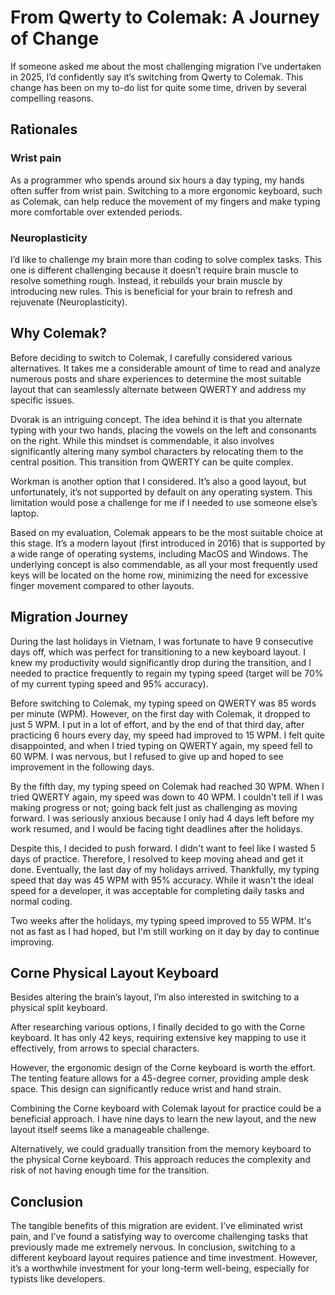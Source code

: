 # From Qwerty to Colemak: A Journey of Change

If someone asked me about the most challenging migration I’ve undertaken in 2025, I’d confidently say it’s switching from Qwerty to Colemak. This change has been on my to-do list for quite some time, driven by several compelling reasons.

## Rationales
### Wrist pain
As a programmer who spends around six hours a day typing, my hands often suffer from wrist pain.
Switching to a more ergonomic keyboard, such as Colemak, can help reduce the movement of my fingers and make typing more comfortable over extended periods.

### Neuroplasticity
I’d like to challenge my brain more than coding to solve complex tasks.
This one is different challenging because it doesn’t require brain muscle to resolve something rough.
Instead, it rebuilds your brain muscle by introducing new rules.
This is beneficial for your brain to refresh and rejuvenate (Neuroplasticity).

## Why Colemak?

Before deciding to switch to Colemak, I carefully considered various alternatives. It takes me a considerable amount of time to read and analyze numerous posts and share experiences to determine the most suitable layout that can seamlessly alternate between QWERTY and address my specific issues.

Dvorak is an intriguing concept. The idea behind it is that you alternate typing with your two hands, placing the vowels on the left and consonants on the right. While this mindset is commendable, it also involves significantly altering many symbol characters by relocating them to the central position. This transition from QWERTY can be quite complex.

Workman is another option that I considered. It’s also a good layout, but unfortunately, it’s not supported by default on any operating system. This limitation would pose a challenge for me if I needed to use someone else’s laptop.

Based on my evaluation, Colemak appears to be the most suitable choice at this stage. It’s a modern layout (first introduced in 2016) that is supported by a wide range of operating systems, including MacOS and Windows. The underlying concept is also commendable, as all your most frequently used keys will be located on the home row, minimizing the need for excessive finger movement compared to other layouts. 

## Migration Journey

During the last holidays in Vietnam, I was fortunate to have 9 consecutive days off, which was perfect for transitioning to a new keyboard layout. I knew my productivity would significantly drop during the transition, and I needed to practice frequently to regain my typing speed (target will be 70% of my current typing speed and 95% accuracy).

Before switching to Colemak, my typing speed on QWERTY was 85 words per minute (WPM). However, on the first day with Colemak, it dropped to just 5 WPM. 
I put in a lot of effort, and by the end of that third day, after practicing 6 hours every day, my speed had improved to 15 WPM. I felt quite disappointed, and when I tried typing on QWERTY again, my speed fell to 60 WPM. I was nervous, but I refused to give up and hoped to see improvement in the following days.

By the fifth day, my typing speed on Colemak had reached 30 WPM. When I tried QWERTY again, my speed was down to 40 WPM. I couldn't tell if I was making progress or not; going back felt just as challenging as moving forward. I was seriously anxious because I only had 4 days left before my work resumed, and I would be facing tight deadlines after the holidays.

Despite this, I decided to push forward. I didn't want to feel like I wasted 5 days of practice. Therefore, I resolved to keep moving ahead and get it done. 
Eventually, the last day of my holidays arrived. Thankfully, my typing speed that day was 45 WPM with 95% accuracy. While it wasn't the ideal speed for a developer, it was acceptable for completing daily tasks and normal coding.

Two weeks after the holidays, my typing speed improved to 55 WPM. It's not as fast as I had hoped, but I'm still working on it day by day to continue improving.

## Corne Physical Layout Keyboard

Besides altering the brain’s layout, I’m also interested in switching to a physical split keyboard.

After researching various options, I finally decided to go with the Corne keyboard. It has only 42 keys, requiring extensive key mapping to use it effectively, from arrows to special characters.

However, the ergonomic design of the Corne keyboard is worth the effort. The tenting feature allows for a 45-degree corner, providing ample desk space. This design can significantly reduce wrist and hand strain.

Combining the Corne keyboard with Colemak layout for practice could be a beneficial approach.
I have nine days to learn the new layout, and the new layout itself seems like a manageable challenge.

Alternatively, we could gradually transition from the memory keyboard to the physical Corne keyboard.
This approach reduces the complexity and risk of not having enough time for the transition.

## Conclusion
The tangible benefits of this migration are evident. I’ve eliminated wrist pain, and I’ve found a satisfying way to overcome challenging tasks that previously made me extremely nervous.
In conclusion, switching to a different keyboard layout requires patience and time investment.
However, it’s a worthwhile investment for your long-term well-being, especially for typists like developers.
